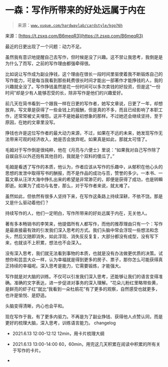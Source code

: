# 一森：写作所带来的好处远属于内在

> 来源：[`www.yuque.com/hardwaylab/cardstyle/kgo76h`](https://www.yuque.com/hardwaylab/cardstyle/kgo76h)

<ne-quote id="u791f4090" data-lake-id="u791f4090">

来源：[https://t.zsxq.com/B6meqR3](https://t.zsxq.com/B6meqR3)</ne-quote> 

最近的日更出现了一个问题：动力不足。 

虽然我有意识地提醒自己去写作，但时候是没了兴趣。这不禁让我思考，我倒是是为什么了而写，之前的写作理由都强牵得很。 

比如说让写作成为副业挣钱，这个理由在很长一段时间里驱使着我不断锻炼自己的写作能力，可是每当我看到那些耗费很长时间才能出一部著作才能挣钱的人，我的兴趣就全没了。写作挣钱虽然是花一份时间可以多次卖钱的好投资，但是这“一份时间”却是少有人能够忍受的长，除非写作是他们的兴趣爱好。 

前几天在简书看到一个跟我一样在日更的写作者，她写文章说，日更了一年，却想放弃。写文章是获得了一些金钱上的报酬，但是真的不多，而且已经影响了本职工作，还常常被丈夫埋怨。这并不是她最初想象的那样。不过她还会继续坚持，至于原因，在她的文章里没写。 

挣钱也许是这位写作者的最大动力来源，不过，如果在不远的未来，她发现写作无法带来可观的经济收入，她是否会放弃呢。如果真是如此，那就太可惜了。 

毛姆对于写作倒是很纯粹，他在《月亮与六便士》里说：“如果我对自己写作除了自娱自乐以外还抱有其他目的，我就是个双料的傻瓜了。” 

毛姆是看透了写作的本质，他认为，作者应该从写作的乐趣中，从郁积在他心头的思想的发泄中取得写书的酬报，而不是作品的成功与否，赞誉的多少。一本书、一篇文章从汪洋大海中挣扎出来的希望是非常渺茫的，即便是获得了成功，也是转瞬即逝。如果为了成功与名誉，那么，对于写作者来说，就太难了。 

虽然如此，但依然有很多人坚持下来，在写作这条路上持续深耕，不依不饶。那是又是什么驱动着他们？ 

持续写作的人，他们一定明白，写作所带来的好处远属于内在，无关他人。 

著有多本畅销书的李笑来，他提倡所有人都写作，而他的推荐理由只有一个：写作是最直接最有效的引发我们深入思考的方式。我们头脑中常会浮现一些想法和念头，然后又随即消失，如此浮现、消失反反复复，大部分都没有成型，没有写下来，也就谈不上积累，想法也不会深入。 

没有深入思考，我们就无法看到事物的本质，也就是没有办法做更优质的决策。试想你和芸芸大众一样，认为幸福就是得到更多的房子、票子，那你怎么可能获得真正持续的幸福呢。深入思考是能力，它需要锻炼，才能强大。 

写作就是对大脑的训练。不仅可以引发我们深入思考，还能够让我们的语言变得准确。准确的文字表达，进一步促进对事务的深入理解。“花朵儿粉红里略带些黄，是鲜亮的虾子红”就比“我看到一朵杜鹃花”有了更多的观察，自然感受也就更多，也许是愉悦、是舒适。 

头脑变得清晰，内心也会平和。 

现在写作于我，有了更多内驱力。不再是为了副业挣钱、获得他人点赞认同，而是更好的梳理大脑，深入思考，训练语言能力。 <ne-h2 id="gRNjB" data-lake-id="gRNjB"><ne-heading-ext><ne-heading-anchor></ne-heading-anchor><ne-heading-fold></ne-heading-fold></ne-heading-ext><ne-heading-content>changelog</ne-heading-content></ne-h2> 

+   2021.6.13 12:00-12:12 12min，用卡片梳理大纲 

+   2021.6.13 13:00-14:00 60，60min，用完这几天积累在阅读中积累的所有关于写作的卡片。 

+   